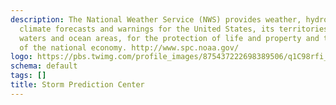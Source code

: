 ```yaml
---
description: The National Weather Service (NWS) provides weather, hydrologic, and
  climate forecasts and warnings for the United States, its territories, adjacent
  waters and ocean areas, for the protection of life and property and the enhancement
  of the national economy. http://www.spc.noaa.gov/
logo: https://pbs.twimg.com/profile_images/875437222698389506/q1C98rfi_400x400.jpg
schema: default
tags: []
title: Storm Prediction Center
---
```

